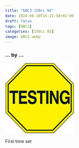 ```yaml
---
title: "bBC3 150cc NI"
date: 2024-06-10T15:21:58+02:00
draft: false
tags: [bBC3]
categories: [150cc NI]
image: bBC3.webp
---
```

### ... by ...
![Nothing there](testing.jpg)

First time set